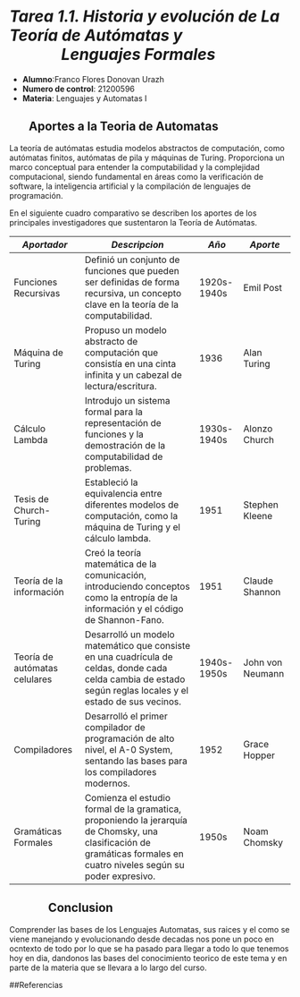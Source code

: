 # ***Tarea 1.1. Historia y evolución de La Teoría de Autómatas y*** &nbsp;&nbsp;&nbsp;&nbsp;&nbsp;&nbsp;&nbsp;&nbsp;&nbsp;&nbsp;&nbsp;&nbsp;&nbsp;&nbsp;***Lenguajes Formales***
- **Alumno**:Franco Flores Donovan Urazh
- **Numero de control**: 21200596
- **Materia**: Lenguajes y Automatas I

## &nbsp;&nbsp;&nbsp;&nbsp;&nbsp;&nbsp;&nbsp;Aportes a la Teoria de Automatas
La teoría de autómatas estudia modelos abstractos de computación, como autómatas finitos, autómatas de pila y máquinas de Turing. Proporciona un marco conceptual para entender la computabilidad y la complejidad computacional, siendo fundamental en áreas como la verificación de software, la inteligencia artificial y la compilación de lenguajes de programación.


En el siguiente cuadro comparativo se describen los aportes de los principales investigadores que sustentaron la Teoría de Autómatas.

| ***Aportador***     | ***Descripcion*** | ***Año*** | ***Aporte*** |
|---------------------|---------------------|------------|------------|
| Funciones Recursivas| Definió un conjunto de funciones que pueden ser definidas de forma recursiva, un concepto clave en la teoría de la computabilidad.|1920s-1940s |Emil Post  |
| Máquina de Turing   | Propuso un modelo abstracto de computación que consistía en una cinta infinita y un cabezal de lectura/escritura.       | 1936 | Alan Turing  |
| Cálculo Lambda      | Introdujo un sistema formal para la representación de funciones y la demostración de la computabilidad de problemas.    | 1930s-1940s  | Alonzo Church|
| Tesis de Church-Turing| Estableció la equivalencia entre diferentes modelos de computación, como la máquina de Turing y el cálculo lambda.    | 1951     | Stephen Kleene|
| Teoría de la información| Creó la teoría matemática de la comunicación, introduciendo conceptos como la entropía de la información y el código de Shannon-Fano.| 1951|Claude Shannon|
| Teoría de autómatas celulares| Desarrolló un modelo matemático que consiste en una cuadrícula de celdas, donde cada celda cambia de estado según reglas locales y el estado de sus vecinos. | 1940s-1950s       | John von Neumann     |
| Compiladores        | Desarrolló el primer compilador de programación de alto nivel, el A-0 System, sentando las bases para los compiladores modernos.| 1952 | Grace Hopper|
| Gramáticas Formales | Comienza el estudio formal de la gramatica, proponiendo la jerarquía de Chomsky, una clasificación de gramáticas formales en cuatro niveles según su poder expresivo. | 1950s  | Noam Chomsky |

## &nbsp;&nbsp;&nbsp;&nbsp;&nbsp;&nbsp;&nbsp;&nbsp;&nbsp;&nbsp;&nbsp;&nbsp;&nbsp;&nbsp;Conclusion
Comprender las bases de los Lenguajes Automatas, sus raices y el como se viene manejando y evolucionando desde decadas nos pone un poco en ocntexto de todo por lo que se ha pasado para llegar a todo lo que tenemos hoy en dia, dandonos las bases del conocimiento teorico de este tema y en parte de la materia que se llevara a lo largo del curso.

##Referencias

